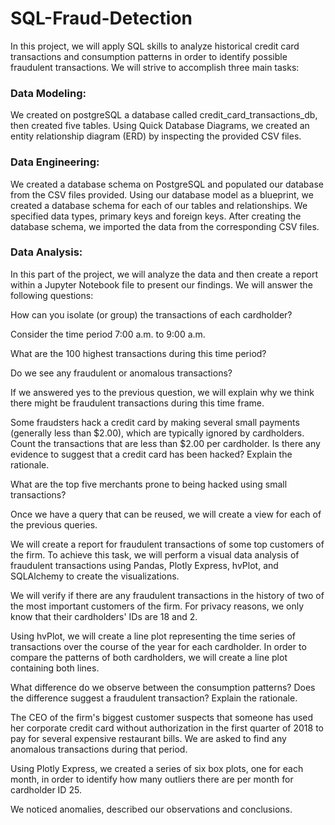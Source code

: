 # SQL-Fraud-Detection
In this project, we will apply SQL skills to analyze historical credit card transactions and consumption patterns in order to identify possible fraudulent transactions.
We will strive to accomplish three main tasks:


### Data Modeling:
We created on postgreSQL a database called credit_card_transactions_db, then created five tables.
Using Quick Database Diagrams, we created an entity relationship diagram (ERD) by inspecting the provided CSV files.

### Data Engineering: 
We created a database schema on PostgreSQL and populated our database from the CSV files provided.
Using our database model as a blueprint, we created a database schema for each of our tables and relationships. We specified data types, primary keys and foreign keys.
After creating the database schema, we imported the data from the corresponding CSV files.

### Data Analysis: 
 In this part of the project, we will analyze the data and then create a report within a Jupyter Notebook file to present our findings. 
 We will answer the following questions:

How can you isolate (or group) the transactions of each cardholder?

Consider the time period 7:00 a.m. to 9:00 a.m.

What are the 100 highest transactions during this time period?

Do we see any fraudulent or anomalous transactions?


If we answered yes to the previous question, we will explain why we think there might be fraudulent transactions during this time frame.

Some fraudsters hack a credit card by making several small payments (generally less than $2.00), which are typically ignored by cardholders. Count the transactions that are less than $2.00 per cardholder. Is there any evidence to suggest that a credit card has been hacked? Explain the rationale.

What are the top five merchants prone to being hacked using small transactions?

Once we have a query that can be reused, we will create a view for each of the previous queries.

We will create a report for fraudulent transactions of some top customers of the firm. To achieve this task, we will perform a visual data analysis of fraudulent transactions using Pandas, Plotly Express, hvPlot, and SQLAlchemy to create the visualizations.

We will verify if there are any fraudulent transactions in the history of two of the most important customers of the firm. For privacy reasons, we only know that their cardholders' IDs are 18 and 2.

Using hvPlot, we will create a line plot representing the time series of transactions over the course of the year for each cardholder. In order to compare the patterns of both cardholders, we will create a line plot containing both lines.

What difference do we observe between the consumption patterns? Does the difference suggest a fraudulent transaction? Explain the rationale.

The CEO of the firm's biggest customer suspects that someone has used her corporate credit card without authorization in the first quarter of 2018 to pay for several expensive restaurant bills. We are asked to find any anomalous transactions during that period.

Using Plotly Express, we created a series of six box plots, one for each month, in order to identify how many outliers there are per month for cardholder ID 25.


We noticed anomalies, described our observations and conclusions.









